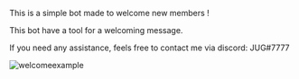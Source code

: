 This is a simple bot made to welcome new members ! 

This bot have a tool for a welcoming message.

If you need any assistance, feels free to contact me via discord: JUG#7777

<img class="welcomeexample"
     src="https://cdn.discordapp.com/attachments/890583358751531039/898923166032867328/unknown.png"
     alt="welcomeexample">

